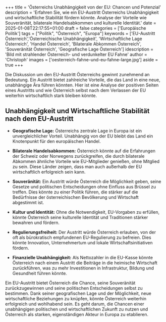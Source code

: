+++
title = 'Österreichs Unabhängigkeit von der EU: Chancen und Potenzial'
description = 'Erfahren Sie, wie ein EU-Austritt Österreichs Unabhängigkeit und wirtschaftliche Stabilität fördern könnte. Analyse der Vorteile wie Souveränität, bilaterale Handelsabkommen und kulturelle Identität.'
date = 2025-01-08T22:17:55+01:00
draft = false
categories = ['Europäische Politik']
tags = ["Politik", "Österreich", "Europa"]
keywords = ['EU-Austritt Österreich','Österreichische Unabhängigkeit', 'Wirtschaftliche Lage Österreich', 'Handel Österreich', 'Bilaterale Abkommen Österreich', 'Souveränität Österreich', 'Geografische Lage Österreich']
idescription = 'Bild mit strahlender Österreich- und verdunkelter EU Fahne'
author = 'Christoph'
images = ['oesterreich-fahne-und-eu-fahne-large.jpg']
aside = true
+++

Die Diskussion um den EU-Austritt Österreichs gewinnt zunehmend an Bedeutung. Ein Austritt bietet zahlreiche Vorteile, die das Land in eine neue, unabhängige Ära führen könnten. Hier ist eine Analyse der positiven Seiten eines Austritts und wie Österreich selbst nach dem Verlassen der EU weiterhin wirtschaftlich stark bleiben könnte.

## Unabhängigkeit und Wirtschaftliche Stabilität nach dem EU-Austritt

- **Geografische Lage:** Österreichs zentrale Lage in Europa ist ein unvergleichlicher Vorteil. Unabhängig von der EU bleibt das Land ein Knotenpunkt für den europäischen Handel.

- **Bilaterale Handelsabkommen:** Österreich könnte auf die Erfahrungen der Schweiz oder Norwegens zurückgreifen, die durch bilaterale Abkommen ähnliche Vorteile wie EU-Mitglieder genießen, ohne Mitglied zu sein. Diese Länder zeigen, dass man auch außerhalb der EU wirtschaftlich erfolgreich sein kann.

- **Souveränität:** Ein Austritt würde Österreich die Möglichkeit geben, seine Gesetze und politischen Entscheidungen ohne Einfluss aus Brüssel zu treffen. Dies könnte zu einer Politik führen, die stärker auf die Bedürfnisse der österreichischen Bevölkerung und Wirtschaft abgestimmt ist.

- **Kultur und Identität:** Ohne die Notwendigkeit, EU-Vorgaben zu erfüllen, könnte Österreich seine kulturelle Identität und Traditionen stärker bewahren und fördern.

- **Regulierungsfreiheit:** Der Austritt würde Österreich erlauben, von der oft als bürokratisch empfundenen EU-Regulierung zu befreien. Dies könnte Innovation, Unternehmertum und lokale Wirtschaftsinitiativen fördern.

- **Finanzielle Unabhängigkeit:** Als Nettozahler in die EU-Kasse könnte Österreich nach einem Austritt die Beiträge in die heimische Wirtschaft zurückführen, was zu mehr Investitionen in Infrastruktur, Bildung und Gesundheit führen könnte.

Ein EU-Austritt bietet Österreich die Chance, seine Souveränität zurückzugewinnen und seine politischen Entscheidungen selbst zu bestimmen. Dank seiner geografischen Lage und der Möglichkeit, neue wirtschaftliche Beziehungen zu knüpfen, könnte Österreich weiterhin erfolgreich und wohlhabend sein. Es geht darum, die Chancen einer unabhängigen politischen und wirtschaftlichen Zukunft zu nutzen und Österreich als starken, eigenständigen Akteur in Europa zu etablieren.